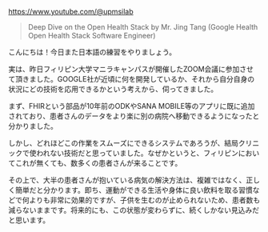 https://www.youtube.com/@upmsilab

> Deep Dive on the Open Health Stack by Mr. Jing Tang (Google Health Open Health Stack Software Engineer)

こんにちは！今日また日本語の練習をやりましょう。

実は、昨日フィリピン大学マニラキャンパスが開催したZOOM会議に参加させて頂きました。GOOGLE社が近頃に何を開発しているか、それから自分自身の状況にどの技術を応用できるかという考えから、伺ってきました。

まず、FHIRという部品が10年前のODKやSANA MOBILE等のアプリに既に追加されており、患者さんのデータをより楽に別の病院へ移動できるようになったと分かりました。

しかし、どれほどこの作業をスムーズにできるシステムであろうが、結局クリニックで使われない技術だと思っていました。なぜかというと、フィリピンにおいてこれが無くても、数多くの患者さんが来ることです。

その上で、大半の患者さんが抱いている病気の解決方法は、複雑ではなく、正しく簡単だと分かります。即ち、運動ができる生活や身体に良い飲料を取る習慣などで何よりも非常に効果的ですが、子供を生むのが止められないため、患者数も減らないままです。将来的にも、この状態が変わらずに、続くしかない見込みだと思います。

